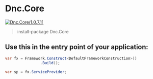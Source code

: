﻿Dnc.Core
===

[![Dnc.Core/1.0.7.11](https://img.shields.io/badge/nuget-1.0.7.11-blue.svg)](https://www.nuget.org/packages/Dnc.Core/1.0.7.11)

> install-package Dnc.Core


## Use this in the entry point of your application: 

```c#
var fx = Framework.Construct<DefaultFrameworkConstruction>()
                .Build();

var sp = fx.ServiceProvider;
```


